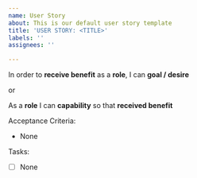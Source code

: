 ```yaml
---
name: User Story
about: This is our default user story template
title: 'USER STORY: <TITLE>'
labels: ''
assignees: ''

---
```


In order to **receive benefit** as a **role**, I can **goal / desire**

or

As a **role** I can **capability** so that **received benefit**

Acceptance Criteria:
* None

Tasks:
- [ ] None
